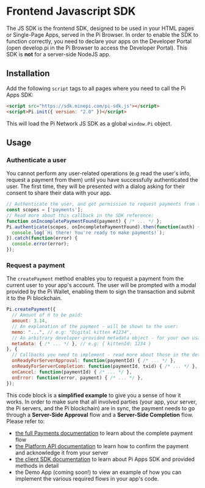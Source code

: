 # Frontend Javascript SDK
The JS SDK is the frontend SDK, designed to be used in your HTML pages or Single-Page Apps, served in the Pi Browser.
In order to enable the SDK to function correctly, you need to declare your apps on the Developer Portal (open
develop.pi in the Pi Browser to access the Developer Portal).
This SDK is **not** for a server-side NodeJS app.
## Installation
Add the following `script` tags to all pages where you need to call the Pi Apps SDK:
```html
<script src="https://sdk.minepi.com/pi-sdk.js"></script>
<script>Pi.init({ version: "2.0" })</script>
```
This will load the Pi Network JS SDK as a global `window.Pi` object.
## Usage
### Authenticate a user
You cannot perform any user-related operations (e.g read the user's info, request a payment from them) until you
have successfully authenticated the user. The first time, they will be presented with a dialog asking for
their consent to share their data with your app.
```javascript
// Authenticate the user, and get permission to request payments from them:
const scopes = ['payments'];
// Read more about this callback in the SDK reference:
function onIncompletePaymentFound(payment) { /* ... */ };
Pi.authenticate(scopes, onIncompletePaymentFound).then(function(auth) {
  console.log(`Hi there! You're ready to make payments!`);
}).catch(function(error) {
  console.error(error);
});
```
### Request a payment
The `createPayment` method enables you to request a payment from the current user to your app's account.
The user will be prompted with a modal provided by the Pi Wallet, enabling them to sign the
transaction and submit it to the Pi blockchain.
```javascript
Pi.createPayment({
  // Amount of π to be paid:
  amount: 3.14,
  // An explanation of the payment - will be shown to the user:
  memo: "...", // e.g: "Digital kitten #1234",
  // An arbitrary developer-provided metadata object - for your own usage:
  metadata: { /* ... */ }, // e.g: { kittenId: 1234 }
}, {
  // Callbacks you need to implement - read more about those in the detailed docs linked below:
  onReadyForServerApproval: function(paymentId) { /* ... */ },
  onReadyForServerCompletion: function(paymentId, txid) { /* ... */ },
  onCancel: function(paymentId) { /* ... */ },
  onError: function(error, payment) { /* ... */ },
});
```
This code block is a **simplified example** to give you a sense of how it works.
In order to make sure that all involved parties (your app, your server, the Pi servers, and the Pi blockchain) are in sync,
the payment needs to go through a **Server-Side Approval** flow and a **Server-Side Completion** flow.
Please refer to:
 * [the full Payments documentation](./payments.md) to learn about the complete payment flow
 * [the Platform API documentation](./platform_API.md) to learn how to confirm the payment and acknowledge it from your
   server
 * [the client SDK documentation](./SDK_reference.md) to learn about Pi Apps SDK and provided methods in detail
 * the Demo App (coming soon!) to view an example of how you can implement the various required flows in your app's code.
